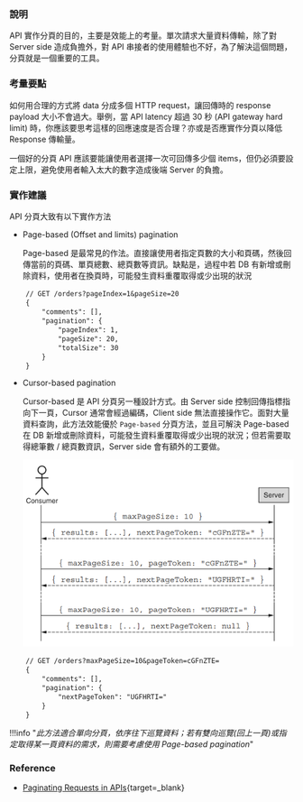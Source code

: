 ### 說明
API 實作分頁的目的，主要是效能上的考量。單次請求大量資料傳輸，除了對 Server side 造成負擔外，對 API 串接者的使用體驗也不好，為了解決這個問題，分頁就是一個重要的工具。

### 考量要點
如何用合理的方式將 data 分成多個 HTTP request，讓回傳時的 response payload 大小不會過大。舉例，當 API latency 超過 30 秒 (API gateway hard limit) 時，你應該要思考這樣的回應速度是否合理？亦或是否應實作分頁以降低 Response 傳輸量。

一個好的分頁 API 應該要能讓使用者選擇一次可回傳多少個 items，但仍必須要設定上限，避免使用者輸入太大的數字造成後端 Server 的負擔。

### 實作建議
API 分頁大致有以下實作方法

* Page-based (Offset and limits) pagination

    Page-based 是最常見的作法。直接讓使用者指定頁數的大小和頁碼，然後回傳當前的頁碼、單頁總數、總頁數等資訊。缺點是，過程中若 DB 有新增或刪除資料，使用者在換頁時，可能發生資料重覆取得或少出現的狀況

```
    // GET /orders?pageIndex=1&pageSize=20
    {
        "comments": [],
        "pagination": {
            "pageIndex": 1,
            "pageSize": 20,
            "totalSize": 30
        }
    }
```

* Cursor-based pagination

    Cursor-based 是 API 分頁另一種設計方式。由 Server side 控制回傳指標指向下一頁，Cursor 通常會經過編碼，Client side 無法直接操作它。面對大量資料查詢，此方法效能優於 `Page-based` 分頁方法，並且可解決 Page-based 在 DB 新增或刪除資料，可能發生資料重覆取得或少出現的狀況；但若需要取得總筆數 / 總頁數資訊，Server side 會有額外的工要做。

    ![Cursor Based](cursor-based-pagination.png)
```
    // GET /orders?maxPageSize=10&pageToken=cGFnZTE=
    {
        "comments": [],
        "pagination": {
            "nextPageToken": "UGFHRTI="
        }
    }
```
!!!info "*此方法適合單向分頁，依序往下巡覽資料；若有雙向巡覽(回上一頁)或指定取得某一頁資料的需求，則需要考慮使用 Page-based pagination*"

<!-- ### 現行 SCM API 分頁方法
採用 Page-based pagination，Request payload 包含 `Position (位置)` `Count (取回資料筆數)` 參數

```
    // 查詢已出貨之超取、門市自取、貨到付款的訂單
    // https://api.abc.com/cart/v1/order:shipping-status
    // Request payload 範例

    {
        "ShopId":64,
        "OrderDeliverType":"",
        "DistributorDef":"",
        "TemperatureTypeDef":"",
        "StartDate":"2021-02-05T00:00:00",
        "EndDate":"2021-02-05T02:59:00",
        "Position":0,
        "Count":100
    }
``` -->

### Reference
* [Paginating Requests in APIs](https://ignaciochiazzo.medium.com/paginating-requests-in-apis-d4883d4c1c4c){target=_blank}
